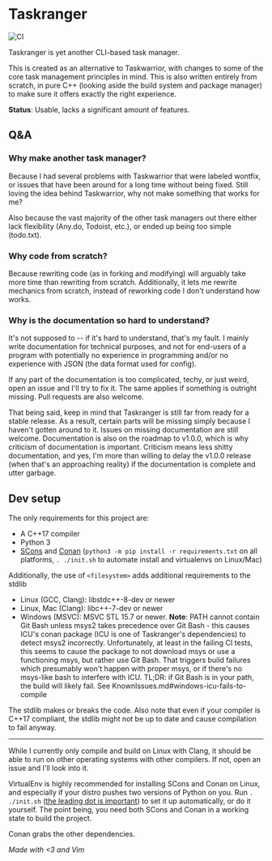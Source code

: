 # Taskranger

![CI](https://github.com/LunarWatcher/Taskranger/workflows/CI/badge.svg)

Taskranger is yet another CLI-based task manager.

This is created as an alternative to Taskwarrior, with changes to some of the core task management principles in mind. This is also written entirely from scratch, in pure C++ (looking aside the build system and package manager) to make sure it offers exactly the right experience.

**Status**: Usable, lacks a significant amount of features.

## Q&A

### Why make another task manager?

Because I had several problems with Taskwarrior that were labeled wontfix, or issues that have been around for a long time without being fixed. Still loving the idea behind Taskwarrior, why not make something that works for me?

Also because the vast majority of the other task managers out there either lack flexibility (Any.do, Todoist, etc.), or ended up being too simple (todo.txt).

### Why code from scratch?

Because rewriting code (as in forking and modifying) will arguably take more time than rewriting from scratch. Additionally, it lets me rewrite mechanics from scratch, instead of reworking code I don't understand how works.

### Why is the documentation so hard to understand?

It's not supposed to -- if it's hard to understand, that's my fault. I mainly write documentation for technical purposes, and not for end-users of a program with potentially no experience in programming and/or no experience with JSON (the data format used for config).

If any part of the documentation is too complicated, techy, or just weird, open an issue and I'll try to fix it. The same applies if something is outright missing. Pull requests are also welcome.

That being said, keep in mind that Taskranger is still far from ready for a stable release. As a result, certain parts will be missing simply because I haven't gotten around to it. Issues on missing documentation are still welcome. Documentation is also on the roadmap to v1.0.0, which is why criticism of documentation is important. Criticism means less shitty documentation, and yes, I'm more than willing to delay the v1.0.0 release (when that's an approaching reality) if the documentation is complete and utter garbage.

## Dev setup

The only requirements for this project are:

* A C++17 compiler
* Python 3
* [SCons](https://scons.org/) and [Conan](https://conan.io) (`python3 -m pip install -r requirements.txt` on all platforms, `. ./init.sh` to automate install and virtualenvs on Linux/Mac)

Additionally, the use of `<filesystem>` adds additional requirements to the stdlib
* Linux (GCC, Clang): libstdc++-8-dev or newer
* Linux, Mac (Clang): libc++-7-dev or newer
* Windows (MSVC): MSVC STL 15.7 or newer.
    **Note**: PATH cannot contain Git Bash unless msys2 takes precedence over Git Bash - this causes ICU's conan package (ICU is one of Taskranger's dependencies) to detect msys2 incorrectly. Unfortunately, at least in the failing CI tests, this seems to cause the package to not download msys or use a functioning msys, but rather use Git Bash. That triggers build failures which presumably won't happen with proper msys, or if there's no msys-like bash to interfere with ICU. TL;DR: if Git Bash is in your path, the build will likely fail. See KnownIssues.md#windows-icu-fails-to-compile


The stdlib makes or breaks the code. Also note that even if your compiler is C++17 compliant, the stdlib might not be up to date and cause compilation to fail anyway.

---

While I currently only compile and build on Linux with Clang, it should be able to run on other operating systems with other compilers. If not, open an issue and I'll look into it.

VirtualEnv is highly recommended for installing SCons and Conan on Linux, and especially if your distro pushes two versions of Python on you. Run `. ./init.sh` ([the leading dot is important](https://stackoverflow.com/a/16011496/6296561)) to set it up automatically, or do it yourself. The point being, you need both SCons and Conan in a working state to build the project.

Conan grabs the other dependencies.

<i>Made with &lt;3 and Vim</i>
